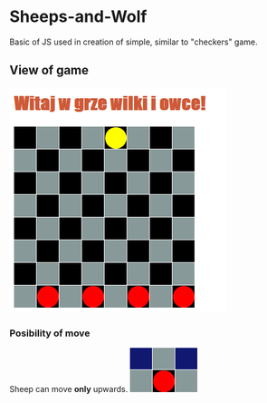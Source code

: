 # Sheeps-and-Wolf
Basic of JS  used in creation of simple, similar to "checkers" game.
## View of game
![View of game](https://github.com/Pablo1644/Sheeps-and-Wolf/blob/main/wilkiOwce.png)

### Posibility of move
Sheep can move <b>only</b> upwards.
![View of game](https://github.com/Pablo1644/Sheeps-and-Wolf/blob/main/moveOfSheep.png)
